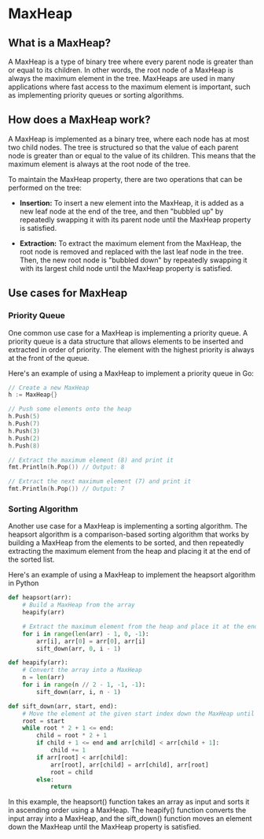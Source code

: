 # MaxHeap

## What is a MaxHeap?

A MaxHeap is a type of binary tree where every parent node is greater than or equal to its children. In other words, the root node of a MaxHeap is always the maximum element in the tree. MaxHeaps are used in many applications where fast access to the maximum element is important, such as implementing priority queues or sorting algorithms.

## How does a MaxHeap work?

A MaxHeap is implemented as a binary tree, where each node has at most two child nodes. The tree is structured so that the value of each parent node is greater than or equal to the value of its children. This means that the maximum element is always at the root node of the tree.

To maintain the MaxHeap property, there are two operations that can be performed on the tree:

- **Insertion:** To insert a new element into the MaxHeap, it is added as a new leaf node at the end of the tree, and then "bubbled up" by repeatedly swapping it with its parent node until the MaxHeap property is satisfied.

- **Extraction:** To extract the maximum element from the MaxHeap, the root node is removed and replaced with the last leaf node in the tree. Then, the new root node is "bubbled down" by repeatedly swapping it with its largest child node until the MaxHeap property is satisfied.

## Use cases for MaxHeap

### Priority Queue

One common use case for a MaxHeap is implementing a priority queue. A priority queue is a data structure that allows elements to be inserted and extracted in order of priority. The element with the highest priority is always at the front of the queue.

Here's an example of using a MaxHeap to implement a priority queue in Go:

```go
// Create a new MaxHeap
h := MaxHeap{}

// Push some elements onto the heap
h.Push(5)
h.Push(7)
h.Push(3)
h.Push(2)
h.Push(8)

// Extract the maximum element (8) and print it
fmt.Println(h.Pop()) // Output: 8

// Extract the next maximum element (7) and print it
fmt.Println(h.Pop()) // Output: 7
```

### Sorting Algorithm

Another use case for a MaxHeap is implementing a sorting algorithm. The heapsort algorithm is a comparison-based sorting algorithm that works by building a MaxHeap from the elements to be sorted, and then repeatedly extracting the maximum element from the heap and placing it at the end of the sorted list.

Here's an example of using a MaxHeap to implement the heapsort algorithm in Python

```python
def heapsort(arr):
    # Build a MaxHeap from the array
    heapify(arr)

    # Extract the maximum element from the heap and place it at the end of the array
    for i in range(len(arr) - 1, 0, -1):
        arr[i], arr[0] = arr[0], arr[i]
        sift_down(arr, 0, i - 1)

def heapify(arr):
    # Convert the array into a MaxHeap
    n = len(arr)
    for i in range(n // 2 - 1, -1, -1):
        sift_down(arr, i, n - 1)

def sift_down(arr, start, end):
    # Move the element at the given start index down the MaxHeap until the MaxHeap property is satisfied
    root = start
    while root * 2 + 1 <= end:
        child = root * 2 + 1
        if child + 1 <= end and arr[child] < arr[child + 1]:
            child += 1
        if arr[root] < arr[child]:
            arr[root], arr[child] = arr[child], arr[root]
            root = child
        else:
            return
```
In this example, the heapsort() function takes an array as input and sorts it in ascending order using a MaxHeap. The heapify() function converts the input array into a MaxHeap, and the sift_down() function moves an element down the MaxHeap until the MaxHeap property is satisfied.





